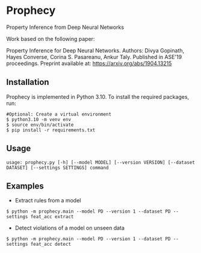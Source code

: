 # Prophecy
Property Inference from Deep Neural Networks

Work based on the following paper:

Property Inference for Deep Neural Networks.
Authors: Divya Gopinath, Hayes Converse, Corina S. Pasareanu, Ankur Taly.
Published in ASE'19 proceedings. Preprint available at: https://arxiv.org/abs/1904.13215


## Installation
Prophecy is implemented in Python 3.10. To install the required packages, run:

```shell
#Optional: Create a virtual environment
$ python3.10 -m venv env
$ source env/bin/activate
$ pip install -r requirements.txt
```

## Usage
```
usage: prophecy.py [-h] [--model MODEL] [--version VERSION] [--dataset DATASET] [--settings SETTINGS] command
```

## Examples

- Extract rules from a model

```shell
$ python -m prophecy.main --model PD --version 1 --dataset PD --settings feat_acc extract
```
- Detect violations of a model on unseen data
```shell
$ python -m prophecy.main --model PD --version 1 --dataset PD --settings feat_acc detect
```
